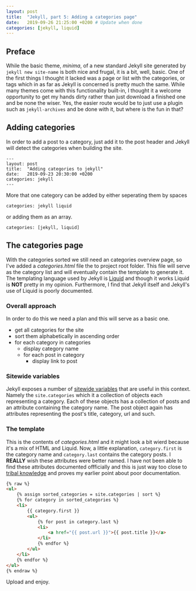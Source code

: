 ```yaml
---
layout: post
title:  "Jekyll, part 5: Adding a categories page"
date:   2019-09-26 21:25:00 +0200 # Update when done
categories: [jekyll, liquid]
---
```

## Preface
While the basic theme, *minima*, of a new standard Jekyll site generated by `jekyll new site-name` is both nice and frugal, it is a bit, well, basic.
One of the first things I thought it lacked was a page or list with the categories, or tags which in as far as Jekyll is concerned is pretty much the same. While many themes come with this functionality built-in, I thought it a welcome opportunity to get my hands dirty rather than just download a finished one and be none the wiser. Yes, the easier route would be to just use a plugin such as `jekyll-archives` and be done with it, but where is the fun in that?

## Adding categories
In order to add a post to a category, just add it to the post header and Jekyll will detect the categories when building the site.
```
---
layout: post
title:  "Adding categories to jekyll"
date:   2019-09-23 20:30:00 +0200
categories: jekyll
---
```
More that one category can be added by either seperating them by spaces
```
categories: jekyll liquid
```
or adding them as an array.
```
categories: [jekyll, liquid]
```

## The categories page
With the categories sorted we still need an categories overview page, so I've added a *categories.html* file the to project root folder.
This file will serve as the category list and will eventually contain the template to generate it. The templating language used by Jekyll is
[Liquid](https://jekyllrb.com/docs/liquid/) and though it works Liquid is **NOT** pretty in my opinion. Furthermore, I find that Jekyll itself and Jekyll's use of Liquid is poorly documented.

### Overall approach
In order to do this we need a plan and this will serve as a basic one.

* get all categories for the site
* sort them alphabetically in ascending order
* for each category in categories
    * display category name
    * for each post in category
        * display link to post

### Sitewide variables
Jekyll exposes a number of [sitewide variables](https://jekyllrb.com/docs/variables/) that are useful in this context. Namely the `site.categories` which it a collection of objects each representing a category. Each of these objects has a collection of posts and an attribute containing the category name. The post object again has attributes representing the post's title, category, url and such.

### The template
This is the contents of *categories.html* and it might look a bit wierd because it's a mix of HTML and Liquid. Now, a little explanation, `category.first`
is the category name and `category.last` contains the category posts. I **REALLY** wish these attributes were better named. I have not been able to find these
attributes documented offficially and this is just way too close to [tribal knowledge](https://en.wikipedia.org/wiki/Tribal_knowledge) and proves my earlier
 point about poor documentation.

```html
{% raw %}
<ul>
    {% assign sorted_categories = site.categories | sort %}
    {% for category in sorted_categories %}
    <li>
        {{ category.first }}
        <ul>
            {% for post in category.last %}
            <li>
                <a href="{{ post.url }}">{{ post.title }}</a>
            </li>
            {% endfor %}
        </ul>
    </li>
    {% endfor %}
</ul>
{% endraw %}
```

Upload and enjoy.
